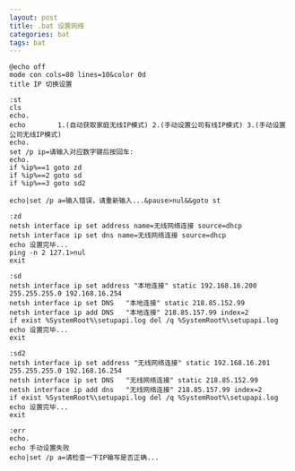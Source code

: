 ```yaml
---
layout: post
title: .bat 设置网络
categories: bat
tags: bat
---
```


    @echo off
    mode con cols=80 lines=10&color 0d
    title IP 切换设置

    :st
    cls
    echo.
    echo        1.(自动获取家庭无线IP模式) 2.(手动设置公司有线IP模式) 3.(手动设置公司无线IP模式)
    echo.
    set /p ip=请输入对应数字键后按回车:
    echo.
    if %ip%==1 goto zd
    if %ip%==2 goto sd
    if %ip%==3 goto sd2

    echo|set /p a=输入错误，请重新输入...&pause>nul&&goto st

    :zd
    netsh interface ip set address name=无线网络连接 source=dhcp
    netsh interface ip set dns name=无线网络连接 source=dhcp
    echo 设置完毕...
    ping -n 2 127.1>nul
    exit

    :sd
    netsh interface ip set address "本地连接" static 192.168.16.200 255.255.255.0 192.168.16.254
    netsh interface ip set DNS   "本地连接" static 218.85.152.99
    netsh interface ip add DNS   "本地连接" 218.85.157.99 index=2
    if exist %SystemRoot%\setupapi.log del /q %SystemRoot%\setupapi.log
    echo 设置完毕...
    exit

    :sd2
    netsh interface ip set address "无线网络连接" static 192.168.16.201 255.255.255.0 192.168.16.254
    netsh interface ip set DNS   "无线网络连接" static 218.85.152.99
    netsh interface ip add dns   "无线网络连接" 218.85.157.99 index=2
    if exist %SystemRoot%\setupapi.log del /q %SystemRoot%\setupapi.log
    echo 设置完毕...
    exit

    :err
    echo.
    echo 手动设置失败
    echo|set /p a=请检查一下IP输写是否正确...